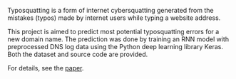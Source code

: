 Typosquatting is a form of internet cybersquatting generated from the mistakes (typos) made by internet users while typing a website address.

This project is aimed to predict most potential typosquatting errors for a new domain name. 
The prediction was done by training an RNN model with preprocessed DNS log data using the Python deep learning library Keras.
Both the dataset and source code are provided.

For details, see the <a href="https://ieeexplore.ieee.org/stamp/stamp.jsp?arnumber=8754163">paper</a>.
